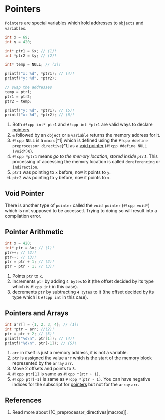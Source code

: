 # Pointers

`Pointers` are special variables which hold addresses to `objects` and `variables`.

```cpp
int x = 69;
int y = 420;

int* ptr1 = &x; // (1)!
int *ptr2 = &y; // (2)!

int* temp = NULL; // (3)!

printf("x: %d", *ptr1); // (4)!
printf("y: %d", *ptr2);

// swap the addresses
temp = ptr1;
ptr1 = ptr2;
ptr2 = temp;

printf("y: %d", *ptr1); // (5)!
printf("x: %d", *ptr2); // (6)!
```

1. Both `#!cpp int* ptr1` and `#!cpp int *ptr1` are valid ways to declare [pointers](#pointers).
2. `&` followed by an `object` or a `variable` returns the memory address for it.
3. `#!cpp NULL` is a `macro`[^1] which is defined using the `#!cpp #define` `preprocessor directive`[^1] as a [void pointer](#void-pointer) (`#!cpp #define NULL (void*)0`).
4. `#!cpp *ptr1` means _go to the memory location, stored inside `ptr1`_. This processing of accessing the memory location is called `dereferencing` or `indirection`.
5. `ptr1` was pointing to `x` before, now it points to `y`.
6. `ptr2` was pointing to `y` before, now it points to `x`.

## Void Pointer

There is another type of `pointer` called the `void pointer` (`#!cpp void*`) which is not supposed to be accessed. Trying to doing so will result into a compilation error.

## Pointer Arithmetic

```cpp
int x = 420;
int* ptr = &x; // (1)!
ptr++; // (2)!
ptr--; // (3)!
ptr = ptr + 1; // (2)!
ptr = ptr - 1; // (3)!
```

1. Points `ptr` to `x`.
2. Increments `ptr` by adding `4 bytes` to it (the offset decided by its type which is `#!cpp int` in this case).
3. decrements `ptr` by subtracting `4 bytes` to it (the offset decided by its type which is `#!cpp int` in this case).

## Pointers and Arrays

```cpp
int arr[] = {1, 2, 3, 4}; // (1)!
int *ptr = arr; //(2)!
ptr = ptr + 2; // (3)!
printf("%d\n", ptr[1]); // (4)!
printf("%d\n", ptr[-1]); // (5)!
```

1. `arr` in itself is just a memory address, it is not a variable.
2. `ptr` is assigned the value `arr` which is the start of the memory block represented by the `array` `arr`.
3. Move 2 offsets and points to `3`.
4. `#!cpp ptr[1]` is same as `#!cpp *(ptr + 1)`.
5. `#!cpp ptr[-1]` is same as `#!cpp *(ptr - 1)`. You can have negative indices for the subscript for [pointers](#pointers) but not for the `array` `arr`.

## References

1. Read more about [[C_preprocessor_directives|macros]].